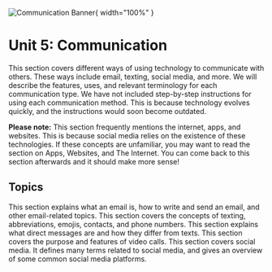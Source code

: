 ![Communication Banner](/banners/Communication.png){ width="100%" }

# Unit 5: Communication

This section covers different ways of using technology to communicate with others. These ways include email, texting, social media, and more. We will describe the features, uses, and relevant terminology for each communication type. We have not included step-by-step instructions for using each communication method. This is because technology evolves quickly, and the instructions would soon become outdated.

**Please note:** This section frequently mentions the internet, apps, and websites. This is because social media relies on the existence of these technologies. If these concepts are unfamiliar, you may want to read the section on Apps, Websites, and The Internet. You can come back to this section afterwards and it should make more sense!

## Topics

<VitepressCardContainer :cols="2">
  <VitepressCard
    icon="mdi:email-fast"
    iconColor="var(--vp-c-brand-2)"
    title="Email"
    link="./5.1-email"
    linkText="Go to section"
  >
  This section explains what an email is, how to write and send an email, and other email-related topics.
  </VitepressCard>
  <VitepressCard
    icon="mdi:comment-text"
    iconColor="var(--vp-c-brand-2)"
    title="Texting"
    link="./5.2-texting"
    linkText="Go to section"
  >
  This section covers the concepts of texting, abbreviations, emojis, contacts, and phone numbers.
  </VitepressCard>
  <VitepressCard
    icon="mdi:message-reply-outline"
    iconColor="var(--vp-c-brand-2)"
    title="Direct Messages"
    link="./5.3-direct-message"
    linkText="Go to section"
  >
  This section explains what direct messages are and how they differ from texts.
  </VitepressCard>
  <VitepressCard
    icon="mdi:video-call"
    iconColor="var(--vp-c-brand-2)"
    title="Video Calls"
    link="./5.4-video-calls"
    linkText="Go to section"
  >
  This section covers the purpose and features of video calls.
  </VitepressCard>
  <VitepressCard
    icon="mdi:people-outline"
    iconColor="var(--vp-c-brand-2)"
    title="Social Media"
    link="./5.5-social-media"
    linkText="Go to section"
  >
  This section covers social media. It defines many terms related to social media, and gives an overview of some common social media platforms.
  </VitepressCard>
</VitepressCardContainer>

